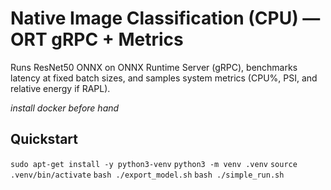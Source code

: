 # Native Image Classification (CPU) — ORT gRPC + Metrics

Runs ResNet50 ONNX on ONNX Runtime Server (gRPC), benchmarks latency at fixed
batch sizes, and samples system metrics (CPU%, PSI, and relative energy if RAPL).

*install docker before hand*

## Quickstart

`sudo apt-get install -y python3-venv`
`python3 -m venv .venv`
`source .venv/bin/activate`
`bash ./export_model.sh`
`bash ./simple_run.sh`
